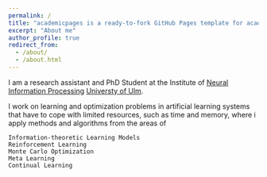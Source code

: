 ```yaml
---
permalink: /
title: "academicpages is a ready-to-fork GitHub Pages template for academic personal websites"
excerpt: "About me"
author_profile: true
redirect_from: 
  - /about/
  - /about.html
---
```

I am a research assistant and PhD Student at the Institute of [Neural Information Processing](https://www.uni-ulm.de/en/in/institute-of-neural-information-processing/) [Universty of Ulm](https://www.uni-ulm.de/). 

I work on learning and optimization problems in artificial learning systems that have to cope with limited resources, such as time and memory, where i apply methods and algorithms from the areas of

    Information-theoretic Learning Models
    Reinforcement Learning
    Monte Carlo Optimization
    Meta Learning
    Continual Learning
